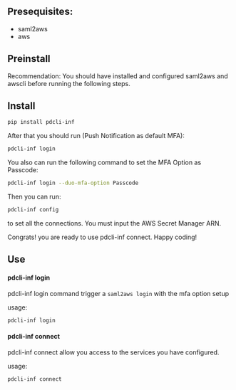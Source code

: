 ## Presequisites:
- saml2aws
- aws

## Preinstall

Recommendation: You should have installed and configured saml2aws and awscli before running the following steps.

## Install


```bash
pip install pdcli-inf
```

After that you should run (Push Notification as default MFA):
```bash
pdcli-inf login
```
You also can run the following command to set the MFA Option as Passcode:
```bash
pdcli-inf login --duo-mfa-option Passcode
```

Then you can run:
```bash
pdcli-inf config
```
to set all the connections. You must input the AWS Secret Manager ARN.


Congrats! you are ready to use pdcli-inf connect. Happy coding!


## Use

#### pdcli-inf login

pdcli-inf login command trigger a `saml2aws login` with the mfa option setup

usage:
```bash
pdcli-inf login
```

#### pdcli-inf connect

pdcli-inf connect allow you access to the services you have configured.

usage:
```bash
pdcli-inf connect
```

